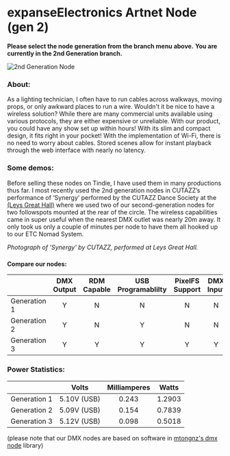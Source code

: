 # expanseElectronics Artnet Node (gen 2)

**Please select the node generation from the branch menu above.**
**You are currently in the 2nd Generation branch.**

![2nd Generation Node](https://expanseelectronics.com/assets/images/gallery/g3.jpg)

### **About:**
As a lighting technician, I often have to run cables across walkways, moving props, or only awkward places to run a wire. Wouldn't it be nice to have a wireless solution? While there are many commercial units available using various protocols, they are either expensive or unreliable. With our product, you could have any show set up within hours! With its slim and compact design, it fits right in your pocket! With the implementation of Wi-Fi, there is no need to worry about cables. Stored scenes allow for instant playback through the web interface with nearly no latency. 

### **Some demos:**
Before selling these nodes on Tindie, I have used them in many productions thus far. I most recently used the 2nd generation nodes in CUTAZZ’s performance of ‘Synergy’ performed by the CUTAZZ Dance Society at the [(Leys Great Hall)](https://www.theleys.net/591/venue-hire/great-hall) where we used two of our second-generation nodes for two followspots mounted at the rear of the circle. The wireless capabilities came in super useful when the nearest DMX outlet was nearly 20m away. It only took us only a couple of minutes per node to have them all hooked up to our ETC Nomad System.

*Photograph of 'Synergy' by CUTAZZ, performed at Leys Great Hall.*

### 
**Compare our nodes:**

|               | DMX Output    | RDM Capable | USB Programablilty | PixelFS Support | DMX Input       |
| ------------- |:-------------:|:-----------:|:------------------:| :---------------: | :--------:       |
| Generation 1 | Y             | N           | N                  | N               | N               |
| Generation 2 | Y             | N           | Y                  | N               | N               |
| Generation 3  | Y             | Y           | Y                  | Y | Y |

### **Power Statistics:**
| | Volts | Milliamperes | Watts |
| --------     | :--------:  |:--------:| :----------------: |
| Generation 1 | 5.10V (USB) | 0.243    | 1.2903             |
| Generation 2 | 5.09V (USB) | 0.154    | 0.7839             |
| Generation 3 | 5.12V (USB) | 0.098    | 0.5018             |

(please note that our DMX nodes are based on software in [mtongnz's dmx node](https://github.com/mtongnz) library)
